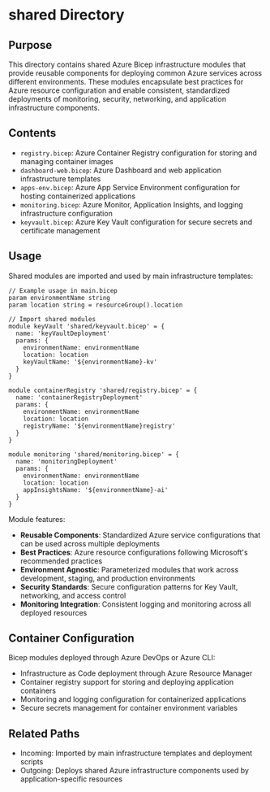 
# shared Directory

## Purpose
This directory contains shared Azure Bicep infrastructure modules that provide reusable components for deploying common Azure services across different environments. These modules encapsulate best practices for Azure resource configuration and enable consistent, standardized deployments of monitoring, security, networking, and application infrastructure components.

## Contents
- `registry.bicep`: Azure Container Registry configuration for storing and managing container images
- `dashboard-web.bicep`: Azure Dashboard and web application infrastructure templates
- `apps-env.bicep`: Azure App Service Environment configuration for hosting containerized applications
- `monitoring.bicep`: Azure Monitor, Application Insights, and logging infrastructure configuration
- `keyvault.bicep`: Azure Key Vault configuration for secure secrets and certificate management

## Usage
Shared modules are imported and used by main infrastructure templates:

```bicep
// Example usage in main.bicep
param environmentName string
param location string = resourceGroup().location

// Import shared modules
module keyVault 'shared/keyvault.bicep' = {
  name: 'keyVaultDeployment'
  params: {
    environmentName: environmentName
    location: location
    keyVaultName: '${environmentName}-kv'
  }
}

module containerRegistry 'shared/registry.bicep' = {
  name: 'containerRegistryDeployment'
  params: {
    environmentName: environmentName
    location: location
    registryName: '${environmentName}registry'
  }
}

module monitoring 'shared/monitoring.bicep' = {
  name: 'monitoringDeployment'
  params: {
    environmentName: environmentName
    location: location
    appInsightsName: '${environmentName}-ai'
  }
}
```

Module features:
- **Reusable Components**: Standardized Azure service configurations that can be used across multiple deployments
- **Best Practices**: Azure resource configurations following Microsoft's recommended practices
- **Environment Agnostic**: Parameterized modules that work across development, staging, and production environments
- **Security Standards**: Secure configuration patterns for Key Vault, networking, and access control
- **Monitoring Integration**: Consistent logging and monitoring across all deployed resources

## Container Configuration
Bicep modules deployed through Azure DevOps or Azure CLI:
- Infrastructure as Code deployment through Azure Resource Manager
- Container registry support for storing and deploying application containers
- Monitoring and logging configuration for containerized applications
- Secure secrets management for container environment variables

## Related Paths
- Incoming: Imported by main infrastructure templates and deployment scripts
- Outgoing: Deploys shared Azure infrastructure components used by application-specific resources
